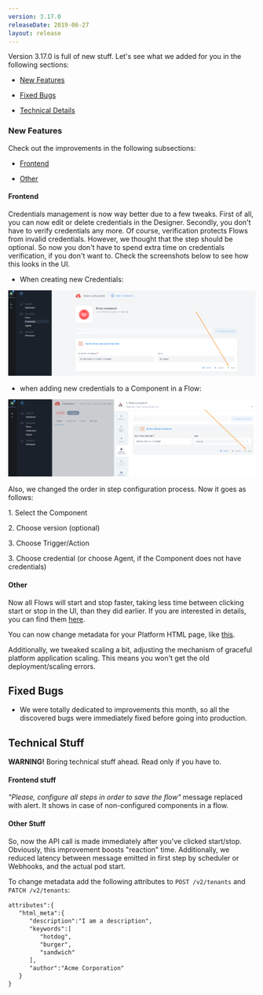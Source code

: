 ```yaml
---
version: 3.17.0
releaseDate: 2019-06-27
layout: release
---
```


Version 3.17.0 is full of new stuff. Let's see what we added for you in the following sections:

-   [New Features](#new-features)

-   [Fixed Bugs](#fixed-bugs)

-   [Technical Details](#technical-stuff)

### New Features

Check out the improvements in the following subsections:

-   [Frontend](#frontend)

-   [Other](#other)


#### Frontend

Credentials management is now way better due to a few tweaks. First of all, you can now edit or delete credentials in the Designer. Secondly, you don't have to verify credentials any more. Of course, verification  protects Flows from invalid credentials. However, we thought that the step should be optional. So now you don't have to spend extra time on credentials verification, if you don't want to. Check the screenshots below to see how this looks in the UI.

- When creating new Credentials:

![](/assets/img/RN/317/Screenshot_1.png)

- when adding new credentials to a Component in a Flow:

![](/assets/img/RN/317/Screenshot_2.png)

Also, we changed the order in step configuration process. Now it goes as follows:

1\. Select the Component

2\. Choose version (optional)

3\. Choose Trigger/Action

3\. Choose credential (or choose Agent, if the Component does not have credentials)


#### Other

Now all Flows will start and stop faster, taking less time between clicking start or stop in the UI, than they did earlier. If you are interested in details, you can find them [here](#other-stuff).

You can now change metadata for your Platform HTML page, like [this](#other-stuff).

Additionally, we tweaked scaling a bit, adjusting the mechanism of graceful platform application scaling. This means you won't get the old deployment/scaling errors.


## Fixed Bugs

- We were totally dedicated to improvements this month, so all the discovered bugs were immediately fixed before going into production.


## Technical Stuff

**WARNING!** Boring technical stuff ahead. Read only if you have to.

#### Frontend stuff

*"Please, configure all steps in order to save the flow"* message replaced with alert. It shows in case of non-configured components in a flow.


#### Other Stuff

So, now the API call is made immediately after you've clicked start/stop. Obviously, this improvement boosts "reaction" time. Additionally, we reduced latency between message emitted in first step by scheduler or Webhooks, and the actual pod start.

To change metadata add the following attributes to
`POST /v2/tenants` and `PATCH /v2/tenants`:

```
attributes":{
   "html_meta":{
      "description":"I am a description",
      "keywords":[
         "hotdog",
         "burger",
         "sandwich"
      ],
      "author":"Acme Corporation"
   }
}
```
